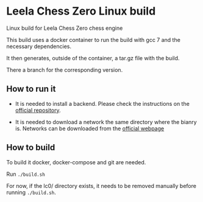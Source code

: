 # Leela Chess Zero Linux build

Linux build for Leela Chess Zero chess engine

This build uses a docker container to run the build with gcc 7 and the necessary dependencies. 

It then generates, outside of the container, a tar.gz file with the build.

There a branch for the corresponding version.

## How to run it

* It is needed to install a backend. Please check the instructions on the [official repository](https://github.com/LeelaChessZero/lc0/blob/master/README.md).

* It is needed to download a network the same directory where the bianry is. Networks can be downloaded from the [official webpage](https://lczero.org/play/networks/bestnets/)

## How to build

To build it docker, docker-compose and git are needed.

Run `./build.sh`

For now, if the lc0/ directory exists, it needs to be removed manually before running `./build.sh`.
